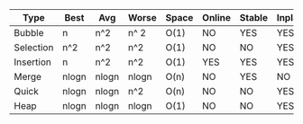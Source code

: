 | Type      | Best  | Avg   | Worse | Space | Online | Stable | Inplace |
| --------- | ----- | ----- | ----- | ----- | ------ | ------ | ------- |
| Bubble    | n     | n^2   | n^ 2  | O(1)  | NO     | YES    | YES     |
| Selection | n^2   | n^2   | n^2   | O(1)  | NO     | NO     | YES     |
| Insertion | n     | n^2   | n^2   | O(1)  | YES    | YES    | YES     |
| Merge     | nlogn | nlogn | nlogn | O(n)  | NO     | YES    | NO      |
| Quick     | nlogn | nlogn | n^2   | O(n)  | NO     | NO     | YES     |
| Heap      | nlogn | nlogn | nlogn | O(1)  | NO     | NO     | YES     |
